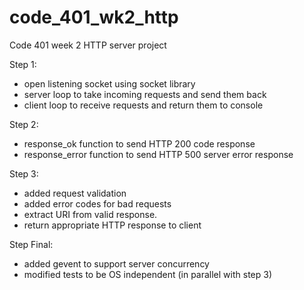 # code_401_wk2_http
Code 401 week 2 HTTP server project

Step 1:
  - open listening socket using socket library
  - server loop to take incoming requests and send them back
  - client loop to receive requests and return them to console


Step 2:
  - response_ok function to send HTTP 200 code response
  - response_error function to send HTTP 500 server error response


Step 3:
  - added request validation
  - added error codes for bad requests
  - extract URI from valid response.
  - return appropriate HTTP response to client


Step Final:
  - added gevent to support server concurrency
  - modified tests to be OS independent (in parallel with step 3)
